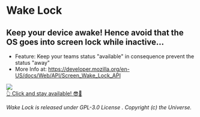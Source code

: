 # Wake Lock
## Keep your device awake! Hence avoid that the OS goes into screen lock while inactive...
- Feature: Keep your teams status "available" in consequence prevent the status "away"
- More Info at: https://developer.mozilla.org/en-US/docs/Web/API/Screen_Wake_Lock_API

[<img align="center" src="https://weedshaker.github.io/WakeLock/img/icon_192x192.png">](https://weedshaker.github.io/WakeLock/index.html "Click and stay available!") \
[👆 Click and stay available! 😎🤙](https://weedshaker.github.io/WakeLock/index.html)

*Wake Lock is released under GPL-3.0 License . Copyright (c) the Universe.*
